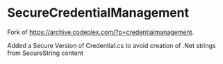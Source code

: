 # SecureCredentialManagement
Fork of https://archive.codeplex.com/?p=credentialmanagement. 

Added a Secure Version of Credential.cs to avoid creation of .Net strings from SecureString content
